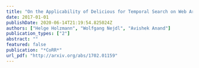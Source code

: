 ```yaml
---
title: "On the Applicability of Delicious for Temporal Search on Web Archives"
date: 2017-01-01
publishDate: 2020-06-14T21:19:54.825024Z
authors: ["Helge Holzmann", "Wolfgang Nejdl", "Avishek Anand"]
publication_types: ["2"]
abstract: ""
featured: false
publication: "*CoRR*"
url_pdf: "http://arxiv.org/abs/1702.01159"
---
```


